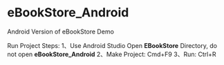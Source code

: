 # eBookStore_Android
Android Version of eBookStore Demo

Run Project Steps:
1、Use Android Studio Open **EBookStore** Directory, do not open **eBookStore_Android**
2、Make Project: Cmd+F9
3、Run: Ctrl+R

